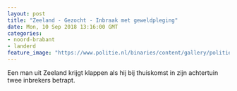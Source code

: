 ```yaml
---
layout: post
title: "Zeeland - Gezocht - Inbraak met geweldpleging"
date: Mon, 10 Sep 2018 13:16:00 GMT
categories: 
- noord-brabant 
- landerd 
feature_image: "https://www.politie.nl/binaries/content/gallery/politie/gezocht/verdachten/2018/september/09-ob/inbraak-geweld-zeeland-04.jpg"
---
```


Een man uit Zeeland krijgt klappen als hij bij thuiskomst in zijn achtertuin twee inbrekers betrapt.
